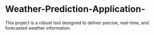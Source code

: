 # Weather-Prediction-Application-
This project is a robust tool designed to deliver precise, real-time, and forecasted weather information.
